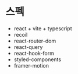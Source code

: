 # 스펙

- react + vite + typescript
- recoil
- react-router-dom
- react-query
- react-hook-form
- styled-components
- framer-motion
